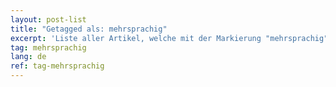 ```yaml
---
layout: post-list
title: "Getagged als: mehrsprachig"
excerpt: 'Liste aller Artikel, welche mit der Markierung "mehrsprachig" versehen wurden.'  
tag: mehrsprachig
lang: de
ref: tag-mehrsprachig
---
```

